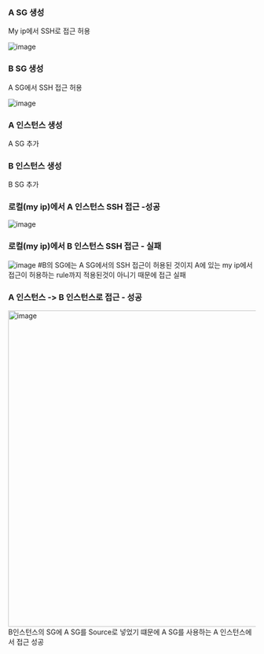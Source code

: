 ### A SG 생성

My ip에서 SSH로 접근 허용

![image](https://user-images.githubusercontent.com/42329161/187827194-32301772-2961-4e64-95a3-86ed8fd9dc1b.png)

### B SG 생성

A SG에서 SSH 접근 허용

![image](https://user-images.githubusercontent.com/42329161/187827333-d333a329-3833-4f66-a80b-45d8a58be554.png)

### A 인스턴스 생성
A SG 추가

### B 인스턴스 생성
B SG 추가

### 로컬(my ip)에서 A 인스턴스 SSH 접근 -성공
![image](https://user-images.githubusercontent.com/42329161/187827665-47b73c80-69aa-4412-ad14-8193e32990e6.png)

### 로컬(my ip)에서 B 인스턴스 SSH 접근 - 실패
![image](https://user-images.githubusercontent.com/42329161/187827887-dfeceb4a-fefd-48ce-ac5d-ca86d94e0b29.png)
#B의 SG에는 A SG에서의 SSH 접근이 허용된 것이지 A에 있는 my ip에서 접근이 허용하는 rule까지 적용된것이 아니기 때문에 접근 실패

### A 인스턴스 -> B 인스턴스로 접근 - 성공
<img width="643" alt="image" src="https://user-images.githubusercontent.com/42329161/187828670-8c15aa18-2268-4fa4-a4c2-3fb7abeb354f.png">
B인스턴스의 SG에 A SG를 Source로 넣었기 떄문에 A SG를 사용하는 A 인스턴스에서 접근 성공
